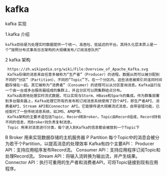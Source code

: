 # kafka
kafka 实现

1.kafka 介绍

    kafka目标是为处理实时数据提供一个统一、高吞吐、低延迟的平台。其持久化层本质上是一个“按照分布式事务日志架构的大规模发布/订阅消息队列”
2 kafka 架构

     https://zh.wikipedia.org/wiki/File:Overview_of_Apache_Kafka.svg
     Kafka存储的消息来自任意多被称为“生产者”（Producer）的进程。数据从而可以被分配到不同的“分区”（Partition）、不同的“Topic”下。在一个分区内，这些消息被索引并连同时间戳存储在一起。其它被称为“消费者”（Consumer）的进程可以从分区查询消息。Kafka运行在一个由一台或多台服务器组成的集群上，并且分区可以跨集群结点分布。
     Kafka高效地处理实时流式数据，可以实现与Storm、HBase和Spark的集成。作为群集部署到多台服务器上，Kafka处理它所有的发布和订阅消息系统使用了四个API，即生产者API、消费者API、Stream API和Connector API。它能够传递大规模流式消息，自带容错功能，已经取代了一些传统消息系统，如JMS、AMQP等。
     Kafka架构的主要术语包括Topic、Record和Broker。Topic由Record组成，Record持有不同的信息，而Broker则负责复制消息。
     Topic 用来对消息进行分类，每个进入到Kafka的信息都会被放到一个Topic下
B    Broker 用来实现数据存储的主机服务器
P    Partition 每个Topic中的消息会被分为若干个Partition，以提高消息的处理效率
     Kafka有四个主要API：
     Producer API：支持应用程序发布Record流。
     Consumer API：支持应用程序订阅Topic和处理Record流。
     Stream API：将输入流转换为输出流，并产生结果。
     Connector API：执行可重用的生产者和消费者API，可将Topic链接到现有应用程序。